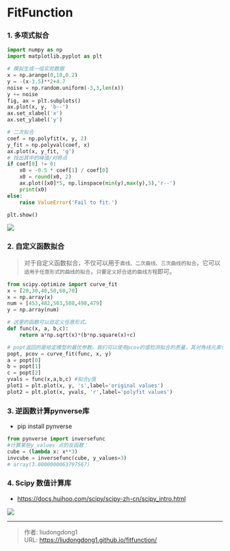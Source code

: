 # FitFunction


### 1. 多项式拟合

```python
import numpy as np
import matplotlib.pyplot as plt

# 模拟生成一组实验数据
x = np.arange(0,10,0.2)
y = -(x-3.5)**2+4.7
noise = np.random.uniform(-3,3,len(x))
y += noise
fig, ax = plt.subplots()
ax.plot(x, y, 'b--')
ax.set_xlabel('x')
ax.set_ylabel('y')

# 二次拟合
coef = np.polyfit(x, y, 2)
y_fit = np.polyval(coef, x)
ax.plot(x, y_fit, 'g')
# 找出其中的峰值/对称点
if coef[0] != 0:
    x0 = -0.5 * coef[1] / coef[0]            
    x0 = round(x0, 2)        
    ax.plot([x0]*5, np.linspace(min(y),max(y),5),'r--')
    print(x0)
else:
    raise ValueError('Fail to fit.')

plt.show()
```

![](https://lddpicture.oss-cn-beijing.aliyuncs.com/picture/image-20210412232942812.png)

### 2. 自定义函数拟合

> 对于自定义函数拟合，不仅可以用于`直线、二次曲线、三次曲线的拟合`，它可以`适用于任意形式的曲线的拟合`，`只要定义好合适的曲线方程`即可。

```python
from scipy.optimize import curve_fit
x = [20,30,40,50,60,70]
x = np.array(x)
num = [453,482,503,508,498,479]
y = np.array(num)

# 这里的函数可以自定义任意形式。
def func(x, a, b,c):
    return a*np.sqrt(x)*(b*np.square(x)+c)

# popt返回的是给定模型的最优参数。我们可以使用pcov的值检测拟合的质量，其对角线元素值代表着每个参数的方差。
popt, pcov = curve_fit(func, x, y)
a = popt[0] 
b = popt[1]
c = popt[2]
yvals = func(x,a,b,c) #拟合y值
plot1 = plt.plot(x, y, 's',label='original values')
plot2 = plt.plot(x, yvals, 'r',label='polyfit values')
```

### 3. 逆函数计算pynverse库

- pip install pynverse

```python
from pynverse import inversefunc
#计算某些y_values 点的反函数：
cube = (lambda x: x**3)
invcube = inversefunc(cube, y_values=3)
# array(3.0000000063797567)

```

### 4. Scipy 数值计算库

- https://docs.huihoo.com/scipy/scipy-zh-cn/scipy_intro.html

![](https://lddpicture.oss-cn-beijing.aliyuncs.com/picture/20210412233301.png)

---

> 作者: liudongdong1  
> URL: https://liudongdong1.github.io/fitfunction/  

